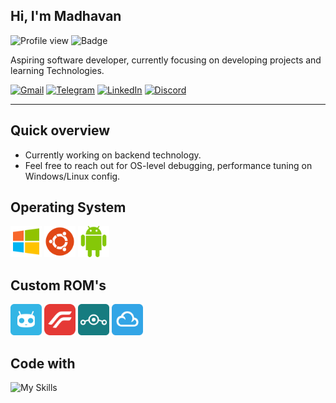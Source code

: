 ## Hi, I'm Madhavan
![Profile view](https://komarev.com/ghpvc/?username=astrohexdev&color=red)
![Badge](https://img.shields.io/badge/boot-Fixed-green?logo=gnubash&logoColor=white)

Aspiring software developer, currently focusing on developing projects and learning Technologies.

[![Gmail](https://img.shields.io/badge/Gmail-E53935?style=for-the-badge&logo=gmail&logoColor=white)](mailto:madhavan4253@gmail.com)
[![Telegram](https://img.shields.io/badge/Telegram-2CA5E0?style=for-the-badge&logo=telegram&logoColor=white)](https://t.me/madhavanmi)
[![LinkedIn](https://img.shields.io/badge/LinkedIn-00A862?style=for-the-badge&logo=maildotru&logoColor=white)](https://linkedin.com/in/madhavan-dev)
[![Discord](https://img.shields.io/badge/Discord-5865F2?style=for-the-badge&logo=discord&logoColor=white)](https://discord.com/users/userid/1195338866014568508)

---
## Quick overview
- Currently working on backend technology.
- Feel free to reach out for OS-level debugging, performance tuning on Windows/Linux config.

## Operating System

<p>
  <img src="./logo/windows.svg" width=50 height=50/>
  <img src="./logo/ubuntu.svg" width=50 height=50/>
  <img src="./logo/android.svg" width=50 height=50/>
</p>

## Custom ROM's

<p>
  <img src="./logo/final-cyanogen.svg" width=50 height=50/>
  <img src="./logo/final-remix.svg" width=50 height=50/>
  <img src="./logo/final-lineage.svg" width=50 height=50/>
  <img src="./logo/flyme.svg" width=50 height=50/>
</p>

## Code with
![My Skills](https://skillicons.dev/icons?i=html,css,js,bash,java,python,mysql)













<!--
<p align="center">
  <img src="https://raw.githubusercontent.com/astrohexdev/my-assets/refs/heads/Main/pro/pro-3.gif" width="500" height="500"> 
</p>
-->
